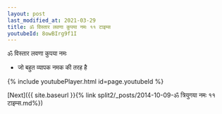 ```yaml
---
layout: post
last_modified_at: 2021-03-29
title: ॐ विस्तार लवणा कुपया नमः ११ टाइम्स
youtubeId: 8owBIrg9f1I
---
```

 
 
 ॐ विस्तार लवणा कुपया नमः  
 
 -  जो बहुत व्यापक नमक की तरह है 
 
  
 
  
 
 
 
 
 
 


{% include youtubePlayer.html id=page.youtubeId %}
 
[Next]({{ site.baseurl }}{% link  split2/_posts/2014-10-09-ॐ त्रियुगया नमः ११ टाइम्स.md%})
 
